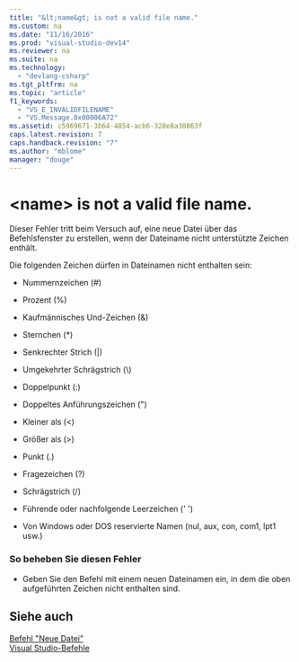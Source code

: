 ```yaml
---
title: "&lt;name&gt; is not a valid file name."
ms.custom: na
ms.date: "11/16/2016"
ms.prod: "visual-studio-dev14"
ms.reviewer: na
ms.suite: na
ms.technology: 
  - "devlang-csharp"
ms.tgt_pltfrm: na
ms.topic: "article"
f1_keywords: 
  - "VS_E_INVALIDFILENAME"
  - "VS.Message.0x00006A72"
ms.assetid: c5969671-3b64-4854-acb6-328e8a30863f
caps.latest.revision: 7
caps.handback.revision: "7"
ms.author: "mblome"
manager: "douge"
---
```

# &lt;name&gt; is not a valid file name.
Dieser Fehler tritt beim Versuch auf, eine neue Datei über das Befehlsfenster zu erstellen, wenn der Dateiname nicht unterstützte Zeichen enthält.  
  
 Die folgenden Zeichen dürfen in Dateinamen nicht enthalten sein:  
  
-   Nummernzeichen \(\#\)  
  
-   Prozent \(%\)  
  
-   Kaufmännisches Und\-Zeichen \(&\)  
  
-   Sternchen \(\*\)  
  
-   Senkrechter Strich \(&#124;\)  
  
-   Umgekehrter Schrägstrich \(\\\)  
  
-   Doppelpunkt \(:\)  
  
-   Doppeltes Anführungszeichen \("\)  
  
-   Kleiner als \(\<\)  
  
-   Größer als \(\>\)  
  
-   Punkt \(.\)  
  
-   Fragezeichen \(?\)  
  
-   Schrägstrich \(\/\)  
  
-   Führende oder nachfolgende Leerzeichen \(' '\)  
  
-   Von Windows oder DOS reservierte Namen  \(nul, aux, con, com1, lpt1 usw.\)  
  
### So beheben Sie diesen Fehler  
  
-   Geben Sie den Befehl mit einem neuen Dateinamen ein, in dem die oben aufgeführten Zeichen nicht enthalten sind.  
  
## Siehe auch  
 [Befehl "Neue Datei"](../Topic/New%20File%20Command.md)   
 [Visual Studio\-Befehle](../Topic/Visual%20Studio%20Commands.md)